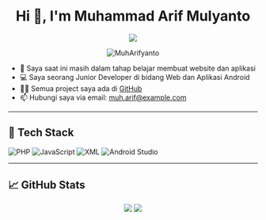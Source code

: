 <h1 align="center">Hi 👋, I'm Muhammad Arif Mulyanto</h1>

<p align="center">
  <img src="https://readme-typing-svg.herokuapp.com?color=0e75b6&lines=I'm+a+Junior+Web+Developer;I'm+a+Junior+Mobile+App+Developer;Learning+CI4%2C+PHP%2C+Android+Studio" />
</p>

<p align="center">
  <img src="https://komarev.com/ghpvc/?username=MuhArifyanto&label=Profile%20views&color=0e75b6&style=flat" alt="MuhArifyanto" />
</p>

- 🌱 Saya saat ini masih dalam tahap belajar membuat website dan aplikasi  
- 💻 Saya seorang Junior Developer di bidang Web dan Aplikasi Android  
- 👨‍💻 Semua project saya ada di [GitHub](https://github.com/MuhArifyanto)  
- 📫 Hubungi saya via email: muh.arif@example.com  

---

## 🚀 Tech Stack

![PHP](https://img.shields.io/badge/PHP-777BB3?style=for-the-badge&logo=php&logoColor=white)
![JavaScript](https://img.shields.io/badge/JavaScript-F7DF1E?style=for-the-badge&logo=javascript&logoColor=black)
![XML](https://img.shields.io/badge/XML-0060AC?style=for-the-badge&logo=w3c&logoColor=white)
![Android Studio](https://img.shields.io/badge/Android%20Studio-3DDC84?style=for-the-badge&logo=android-studio&logoColor=white)

---

## 📈 GitHub Stats

<p align="center">
  <img src="https://github-readme-stats.vercel.app/api?username=MuhArifyanto&show_icons=true&theme=tokyonight" />
  <img src="https://github-readme-stats.vercel.app/api/top-langs/?username=MuhArifyanto&layout=compact&theme=tokyonight" />
</p>
